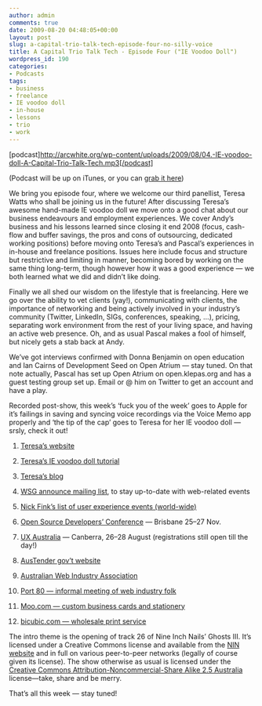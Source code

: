 ```yaml
---
author: admin
comments: true
date: 2009-08-20 04:48:05+00:00
layout: post
slug: a-capital-trio-talk-tech-episode-four-no-silly-voice
title: A Capital Trio Talk Tech - Episode Four ("IE Voodoo Doll")
wordpress_id: 190
categories:
- Podcasts
tags:
- business
- freelance
- IE voodoo doll
- in-house
- lessons
- trio
- work
---
```


[podcast]http://arcwhite.org/wp-content/uploads/2009/08/04.-IE-voodoo-doll-A-Capital-Trio-Talk-Tech.mp3[/podcast]

(Podcast will be up on iTunes, or you can [grab it here](http://arcwhite.org/wp-content/uploads/2009/08/04.-IE-voodoo-doll-A-Capital-Trio-Talk-Tech.mp3))

We bring you episode four, where we welcome our third panellist, Teresa Watts who shall be joining us in the future! After discussing Teresa’s awesome hand-made IE voodoo doll we move onto a good chat about our business endeavours and employment experiences. We cover Andy’s business and his lessons learned since closing it end 2008 (focus, cash-flow and buffer savings, the pros and cons of outsourcing, dedicated working positions) before moving onto Teresa’s and Pascal’s experiences in in-house and freelance positions. Issues here include focus and structure but restrictive and limiting in manner, becoming bored by working on the same thing long-term, though however how it was a good experience — we both learned what we did and didn’t like doing.

Finally we all shed our wisdom on the lifestyle that is freelancing. Here we go over the ability to vet clients (yay!), communicating with clients, the importance of networking and being actively involved in your industry’s community (Twitter, LinkedIn, SIGs, conferences, speaking, …), pricing, separating work environment from the rest of your living space, and having an active web presence. Oh, and as usual Pascal makes a fool of himself, but nicely gets a stab back at Andy.

We’ve got interviews confirmed with Donna Benjamin on open education and Ian Cairns of Development Seed on Open Atrium — stay tuned. On that note actually, Pascal has set up Open Atrium on open.klepas.org and has a guest testing group set up. Email or @ him on Twitter to get an account and have a play.

Recorded post-show, this week’s ‘fuck you of the week’ goes to Apple for it’s failings in saving and syncing voice recordings via the Voice Memo app properly and ‘the tip of the cap’ goes to Teresa for her IE voodoo doll — srsly, check it out!



	
  1. [Teresa’s website](http://teresawatts.com/)

	
  2. [Teresa’s IE voodoo doll tutorial](http://www.chigarden.com/2007/10/tutorial-making-the-ie-voodoo-doll/)

	
  3. [Teresa’s blog](http://www.chigarden.com/)

	
  4. [WSG announce mailing list](http://webstandardsgroup.org/mail/), to stay up-to-date with web-related events

	
  5. [Nick Fink’s list of user experience events (world-wide)](http://www.nickfinck.com/blog/entry/user_experience_events/)

	
  6. [Open Source Developers’ Conference](http://www.osdc.com.au/) — Brisbane 25–27 Nov.

	
  7. [UX Australia](http://www.uxaustralia.com.au/) — Canberra, 26–28 August (registrations still open till the day!)

	
  8. [AusTender gov’t website](https://www.tenders.gov.au/)

	
  9. [Australian Web Industry Association](http://www.webindustry.asn.au/)

	
  10. [Port 80 — informal meeting of web industry folk](http://www.webindustry.asn.au/)

	
  11. [Moo.com — custom business cards and stationery](http://moo.com/)

	
  12. [bicubic.com — wholesale print service](http://bicubic.com.au/)


The intro theme is the opening of track 26 of Nine Inch Nails’ Ghosts III. It’s licensed under a Creative Commons license and available from the [NIN website](http://ghosts.nin.com/main/order_options) and in full on various peer-to-peer networks (legally of course given its license). The show otherwise as usual is licensed under the [Creative Commons Attribution-Noncommercial-Share Alike 2.5 Australia](http://creativecommons.org/licenses/by-nc-sa/2.5/au/) license—take, share and be merry.

That’s all this week — stay tuned!
